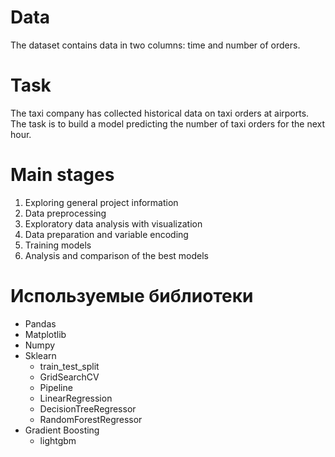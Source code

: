 # Data

The dataset contains data in two columns: time and number of orders.

# Task

The taxi company has collected historical data on taxi orders at airports. The task is to build a model predicting the number of taxi orders for the next hour.

# Main stages

1. Exploring general project information
2. Data preprocessing
3. Exploratory data analysis with visualization
4. Data preparation and variable encoding
5. Training models
6. Analysis and comparison of the best models

# Используемые библиотеки

- Pandas
- Matplotlib
- Numpy
- Sklearn
  - train_test_split
  - GridSearchCV
  - Pipeline
  - LinearRegression
  - DecisionTreeRegressor
  - RandomForestRegressor
- Gradient Boosting
  - lightgbm

